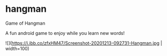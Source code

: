 # hangman
Game of Hangman

A fun android game to enjoy while you learn new words!

![](https://i.ibb.co/zfxHM47/Screenshot-20201213-092731-Hangman.jpg | width=100)
